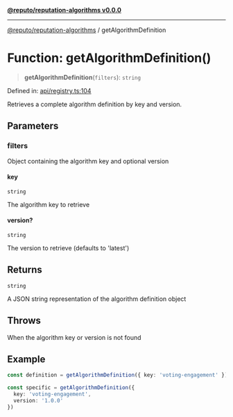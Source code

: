 [**@reputo/reputation-algorithms v0.0.0**](../README.md)

***

[@reputo/reputation-algorithms](../globals.md) / getAlgorithmDefinition

# Function: getAlgorithmDefinition()

> **getAlgorithmDefinition**(`filters`): `string`

Defined in: [api/registry.ts:104](https://github.com/TogetherCrew/reputo/blob/413a65312d2e71068be02885525ba8b64731b3a2/packages/reputation-algorithms/src/api/registry.ts#L104)

Retrieves a complete algorithm definition by key and version.

## Parameters

### filters

Object containing the algorithm key and optional version

#### key

`string`

The algorithm key to retrieve

#### version?

`string`

The version to retrieve (defaults to 'latest')

## Returns

`string`

A JSON string representation of the algorithm definition object

## Throws

When the algorithm key or version is not found

## Example

```ts
const definition = getAlgorithmDefinition({ key: 'voting-engagement' })

const specific = getAlgorithmDefinition({
  key: 'voting-engagement',
  version: '1.0.0'
})
```
